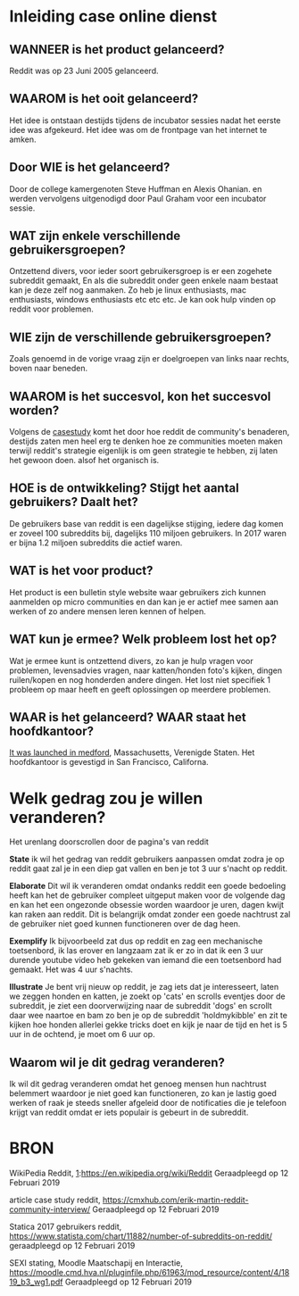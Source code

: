 # Inleiding case online dienst
## WANNEER is het product gelanceerd?
Reddit was op 23 Juni 2005 gelanceerd.

## WAAROM is het ooit gelanceerd?
Het idee is ontstaan destijds tijdens de incubator sessies nadat het eerste idee was afgekeurd. Het idee was om de frontpage van het internet te amken.

## Door WIE is het gelanceerd?
Door de college kamergenoten Steve Huffman en Alexis Ohanian. en werden vervolgens uitgenodigd door Paul Graham voor een incubator sessie.

## WAT zijn enkele verschillende gebruikersgroepen?
Ontzettend divers, voor ieder soort gebruikersgroep is er een zogehete subreddit gemaakt, En als die subreddit onder geen enkele naam bestaat kan je deze zelf nog aanmaken. Zo heb je linux enthusiasts, mac enthusiasts, windows enthusiasts etc etc etc. Je kan ook hulp vinden op reddit voor problemen.

## WIE zijn de verschillende gebruikersgroepen?
Zoals genoemd in de vorige vraag zijn er doelgroepen van links naar rechts, boven naar beneden.

## WAAROM is het succesvol, kon het succesvol worden?
Volgens de [casestudy](https://cmxhub.com/erik-martin-reddit-community-interview/) komt het door hoe reddit de community's benaderen, destijds zaten men heel erg te denken hoe ze communities moeten maken terwijl reddit's strategie eigenlijk is om geen strategie te hebben, zij laten het gewoon doen. alsof het organisch is.

## HOE is de ontwikkeling? Stijgt het aantal gebruikers? Daalt het?
De gebruikers base van reddit is een dagelijkse stijging, iedere dag komen er zoveel 100 subreddits bij, dagelijks 110 miljoen gebruikers. In 2017 waren er bijna 1.2 miljoen subreddits die actief waren.

## WAT is het voor product?
Het product is een bulletin style website waar gebruikers zich kunnen aanmelden op micro communities en dan kan je er actief mee samen aan werken of zo andere mensen leren kennen of helpen.

## WAT kun je ermee? Welk probleem lost het op?

Wat je ermee kunt is ontzettend divers, zo kan je hulp vragen voor problemen, levensadvies vragen, naar katten/honden foto's kijken, dingen ruilen/kopen en nog honderden andere dingen. Het lost niet specifiek 1 probleem op maar heeft en geeft oplossingen op meerdere problemen.

## WAAR is het gelanceerd? WAAR staat het hoofdkantoor?
[It was launched in medford][1], Massachusetts, Verenigde Staten. Het hoofdkantoor is gevestigd in San Francisco, Californa.

# Welk gedrag zou je willen veranderen?

Het urenlang doorscrollen door de pagina's van reddit

**State** ik wil het gedrag van reddit gebruikers aanpassen omdat zodra je op reddit gaat zal je in een diep gat vallen en ben je tot 3 uur s'nacht op reddit.

**Elaborate** Dit wil ik veranderen omdat ondanks reddit een goede bedoeling heeft kan het de gebruiker compleet uitgeput maken voor de volgende dag en kan het een ongezonde obsessie worden waardoor je uren, dagen kwijt kan raken aan reddit. Dit is belangrijk omdat zonder een goede nachtrust zal de gebruiker niet goed kunnen functioneren over de dag heen.

**Exemplify** Ik bijvoorbeeld zat dus op reddit en zag een mechanische toetsenbord, ik las erover en langzaam zat ik er zo in dat ik een 3 uur durende youtube video heb gekeken van iemand die een toetsenbord had gemaakt. Het was 4 uur s'nachts.

**Illustrate** Je bent vrij nieuw op reddit, je zag iets dat je interesseert, laten we zeggen honden en katten, je zoekt op 'cats' en scrolls eventjes door de subreddit, je ziet een doorverwijzing naar de subreddit 'dogs' en scrollt daar wee naartoe en bam zo ben je op de subreddit 'holdmykibble' en zit te kijken hoe honden allerlei gekke tricks doet en kijk je naar de tijd en het is 5 uur in de ochtend, je moet om 6 uur op.

## Waarom wil je dit gedrag veranderen?

Ik wil dit gedrag veranderen omdat het genoeg mensen hun nachtrust belemmert waardoor je niet goed kan functioneren, zo kan je lastig goed werken of raak je steeds sneller afgeleid door de notificaties die je telefoon krijgt van reddit omdat er iets populair is gebeurt in de subreddit.

# BRON

WikiPedia Reddit, [1]:https://en.wikipedia.org/wiki/Reddit Geraadpleegd op 12 Februari 2019

article case study reddit, https://cmxhub.com/erik-martin-reddit-community-interview/ Geraadpleegd op 12 Februari 2019

Statica 2017 gebruikers reddit, https://www.statista.com/chart/11882/number-of-subreddits-on-reddit/ geraadpleegd op 12 Februari 2019

SEXI stating, Moodle Maatschapij en Interactie, https://moodle.cmd.hva.nl/pluginfile.php/61963/mod_resource/content/4/1819_b3_wg1.pdf Geraadpleegd op 12 Februari 2019

[1]:https://en.wikipedia.org/wiki/Reddit